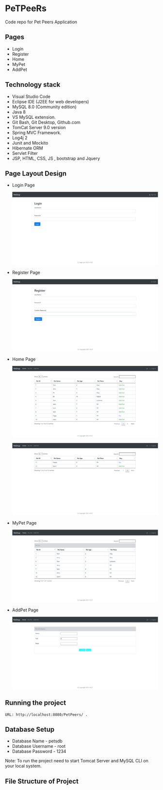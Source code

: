 # PeTPeeRs
Code repo for Pet Peers Application

## Pages
- Login
- Register
- Home
- MyPet
- AddPet


## Technology stack
- Visual Studio Code
- Eclipse IDE (J2EE for web developers)
- MySQL 8.0 (Community edition)
- Java 8
- VS MySQL extension.
- Git Bash, Git Desktop, Github.com
- TomCat Server 9.0 version
- Spring MVC Framework.
- Log4j 2
- Junit and Mockito
- Hibernate ORM
- Servlet Filter
- JSP, HTML, CSS, JS , bootstrap and Jquery


## Page Layout Design



- Login Page
    <p align="center"><img src="https://github.com/pksingh2612/PeTPeeRs/blob/main/images/lohinPage.png?raw=true"></p>


- Register Page
    <p align="center"><img src="https://github.com/pksingh2612/PeTPeeRs/blob/main/images/registerPage.png?raw=true"></p>


- Home Page
    <p align="center"><img src="https://github.com/pksingh2612/PeTPeeRs/blob/main/images/homePage.png?raw=true"></p>

    <p align="center"><img src="https://github.com/pksingh2612/PeTPeeRs/blob/main/images/homePage2.png?raw=true"></p>


- MyPet Page
    <p align="center"><img src="https://github.com/pksingh2612/PeTPeeRs/blob/main/images/myPetPage.png?raw=true"></p>


- AddPet Page
    <p align="center"><img src="https://github.com/pksingh2612/PeTPeeRs/blob/main/images/addPetPage.png?raw=true"></p>



## Running the project
    URL: http://localhost:8080/PetPeers/ .

## Database Setup

- Database Name - petsdb
- Database Username - root
- Database Password - 1234

Note: To run the project need to start Tomcat Server and MySQL CLI on your local system.

## File Structure of Project

